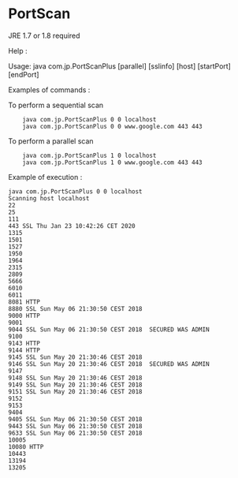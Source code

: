 # PortScan 

JRE 1.7 or 1.8 required

Help :
 
Usage: java com.jp.PortScanPlus  [parallel] [sslinfo] [host] [startPort] [endPort] 



Examples of commands :  

To perform a sequential scan 
```
    java com.jp.PortScanPlus 0 0 localhost 
    java com.jp.PortScanPlus 0 0 www.google.com 443 443 
```

To perform a parallel scan 
```
    java com.jp.PortScanPlus 1 0 localhost 
    java com.jp.PortScanPlus 1 0 www.google.com 443 443 
```

Example of execution :
```
java com.jp.PortScanPlus 0 0 localhost
Scanning host localhost
22  
25  
111  
443 SSL Thu Jan 23 10:42:26 CET 2020 
1315  
1501  
1527  
1950  
1964  
2315  
2809  
5666  
6010  
6011  
8081 HTTP 
8880 SSL Sun May 06 21:30:50 CEST 2018 
9000 HTTP 
9001  
9044 SSL Sun May 06 21:30:50 CEST 2018  SECURED WAS ADMIN
9100  
9143 HTTP 
9144 HTTP 
9145 SSL Sun May 20 21:30:46 CEST 2018 
9146 SSL Sun May 20 21:30:46 CEST 2018  SECURED WAS ADMIN
9147  
9148 SSL Sun May 20 21:30:46 CEST 2018 
9149 SSL Sun May 20 21:30:46 CEST 2018 
9151 SSL Sun May 20 21:30:46 CEST 2018 
9152  
9153  
9404  
9405 SSL Sun May 06 21:30:50 CEST 2018 
9443 SSL Sun May 06 21:30:50 CEST 2018 
9633 SSL Sun May 06 21:30:50 CEST 2018 
10005  
10080 HTTP 
10443  
13194  
13205  
```


